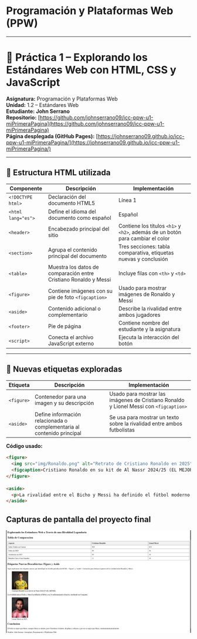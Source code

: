 # Programación y Plataformas Web (PPW)

---

# 🧠 Práctica 1 – Explorando los Estándares Web con HTML, CSS y JavaScript

**Asignatura:** Programación y Plataformas Web  
**Unidad:** 1.2 – Estándares Web  
**Estudiante:** **John Serrano**  
**Repositorio:** [https://github.com/johnserrano09/icc-ppw-u1-miPrimeraPagina](https://github.com/johnserrano09/icc-ppw-u1-miPrimeraPagina)  
**Página desplegada (GitHub Pages):** [https://johnserrano09.github.io/icc-ppw-u1-miPrimeraPagina/](https://johnserrano09.github.io/icc-ppw-u1-miPrimeraPagina/)  

---

## 🧱 Estructura HTML utilizada

| Componente | Descripción | Implementación |
|-------------|--------------|----------------|
| `<!DOCTYPE html>` | Declaración del documento HTML5 | Línea 1 |
| `<html lang="es">` | Define el idioma del documento como español | Español |
| `<header>` | Encabezado principal del sitio | Contiene los títulos `<h1>` y `<h2>`, además de un botón para cambiar el color |
| `<section>` | Agrupa el contenido principal del documento | Tres secciones: tabla comparativa, etiquetas nuevas y conclusión |
| `<table>` | Muestra los datos de comparación entre Cristiano Ronaldo y Messi | Incluye filas con `<th>` y `<td>` |
| `<figure>` | Contiene imágenes con su pie de foto `<figcaption>` | Usado para mostrar imágenes de Ronaldo y Messi |
| `<aside>` | Contenido adicional o complementario | Describe la rivalidad entre ambos jugadores |
| `<footer>` | Pie de página | Contiene nombre del estudiante y la asignatura |
| `<script>` | Conecta el archivo JavaScript externo | Ejecuta la interacción del botón |

---

## 🧩 Nuevas etiquetas exploradas

| Etiqueta | Descripción | Implementación |
|-----------|--------------|----------------|
| `<figure>` | Contenedor para una imagen y su descripción | Usado para mostrar las imágenes de Cristiano Ronaldo y Lionel Messi con `<figcaption>` |
| `<aside>` | Define información relacionada o complementaria al contenido principal | Se usa para mostrar un texto sobre la rivalidad entre ambos futbolistas |

**Código usado:**
```html
<figure>
  <img src="img/Ronaldo.png" alt="Retrato de Cristiano Ronaldo en 2025" width="150">
  <figcaption>Cristiano Ronaldo en su kit de Al Nassr 2024/25 (EL MEJOR).</figcaption>
</figure>

<aside>
  <p>La rivalidad entre el Bicho y Messi ha definido el fútbol moderno.</p>
</aside>
```
## Capturas de pantalla del proyecto final

![captura](<img/image.png>)